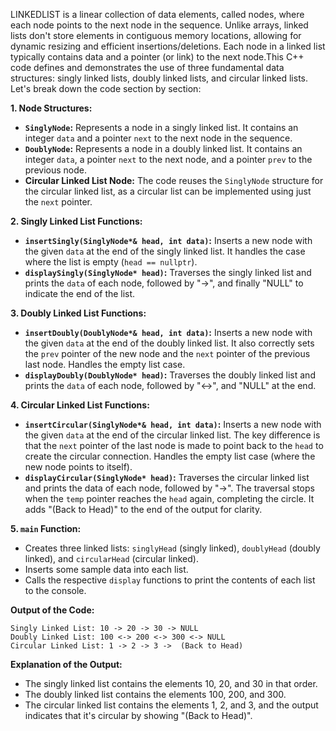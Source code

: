 LINKEDLIST
is a linear collection of data elements, called nodes, where each node points to the next node in the sequence.  Unlike arrays, linked lists don't store elements in contiguous memory locations, allowing for dynamic resizing and efficient insertions/deletions.  Each node in a linked list typically contains data and a pointer (or link) to the next node.This C++ code defines and demonstrates the use of three fundamental data structures: singly linked lists, doubly linked lists, and circular linked lists. Let's break down the code section by section:

**1. Node Structures:**

*   **`SinglyNode`:** Represents a node in a singly linked list. It contains an integer `data` and a pointer `next` to the next node in the sequence.
*   **`DoublyNode`:** Represents a node in a doubly linked list. It contains an integer `data`, a pointer `next` to the next node, and a pointer `prev` to the previous node.
*   **Circular Linked List Node:** The code reuses the `SinglyNode` structure for the circular linked list, as a circular list can be implemented using just the `next` pointer.

**2. Singly Linked List Functions:**

*   **`insertSingly(SinglyNode*& head, int data)`:** Inserts a new node with the given `data` at the end of the singly linked list.  It handles the case where the list is empty (`head == nullptr`).
*   **`displaySingly(SinglyNode* head)`:** Traverses the singly linked list and prints the `data` of each node, followed by "->", and finally "NULL" to indicate the end of the list.

**3. Doubly Linked List Functions:**

*   **`insertDoubly(DoublyNode*& head, int data)`:** Inserts a new node with the given `data` at the end of the doubly linked list. It also correctly sets the `prev` pointer of the new node and the `next` pointer of the previous last node. Handles the empty list case.
*   **`displayDoubly(DoublyNode* head)`:** Traverses the doubly linked list and prints the `data` of each node, followed by "<->", and "NULL" at the end.

**4. Circular Linked List Functions:**

*   **`insertCircular(SinglyNode*& head, int data)`:** Inserts a new node with the given `data` at the end of the circular linked list.  The key difference is that the `next` pointer of the last node is made to point back to the `head` to create the circular connection. Handles the empty list case (where the new node points to itself).
*   **`displayCircular(SinglyNode* head)`:** Traverses the circular linked list and prints the data of each node, followed by "->". The traversal stops when the `temp` pointer reaches the `head` again, completing the circle. It adds "(Back to Head)" to the end of the output for clarity.

**5. `main` Function:**

*   Creates three linked lists: `singlyHead` (singly linked), `doublyHead` (doubly linked), and `circularHead` (circular linked).
*   Inserts some sample data into each list.
*   Calls the respective `display` functions to print the contents of each list to the console.

**Output of the Code:**

```
Singly Linked List: 10 -> 20 -> 30 -> NULL
Doubly Linked List: 100 <-> 200 <-> 300 <-> NULL
Circular Linked List: 1 -> 2 -> 3 ->  (Back to Head)
```

**Explanation of the Output:**

*   The singly linked list contains the elements 10, 20, and 30 in that order.
*   The doubly linked list contains the elements 100, 200, and 300.
*   The circular linked list contains the elements 1, 2, and 3, and the output indicates that it's circular by showing "(Back to Head)".

